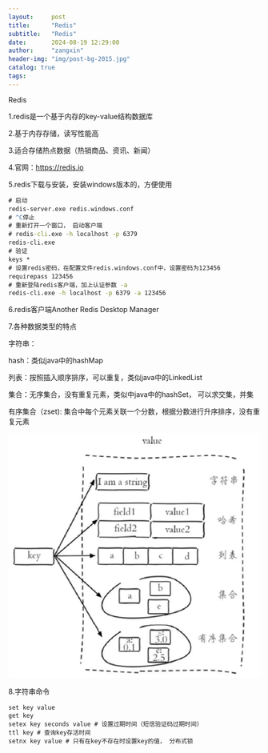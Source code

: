 ```yaml
---
layout:     post
title:      "Redis"
subtitle:   "Redis"
date:       2024-08-19 12:29:00
author:     "zangxin"
header-img: "img/post-bg-2015.jpg"
catalog: true
tags:
---
```


Redis

1.redis是一个基于内存的key-value结构数据库

2.基于内存存储，读写性能高

3.适合存储热点数据（热销商品、资讯、新闻）

4.官网：https://redis.io

5.redis下载与安装，安装windows版本的，方便使用

```cmd
# 启动
redis-server.exe redis.windows.conf
# ^C停止
# 重新打开一个窗口， 启动客户端
# redis-cli.exe -h localhost -p 6379
redis-cli.exe
# 验证
keys *
# 设置redis密码，在配置文件redis.windows.conf中，设置密码为123456
requirepass 123456
# 重新登陆redis客户端，加上认证参数 -a 
redis-cli.exe -h localhost -p 6379 -a 123456
```

6.redis客户端Another Redis Desktop Manager

7.各种数据类型的特点

字符串：

hash：类似java中的hashMap

列表：按照插入顺序排序，可以重复，类似java中的LinkedList

集合：无序集合，没有重复元素，类似中java中的hashSet， 可以求交集，并集

有序集合（zset): 集合中每个元素关联一个分数，根据分数进行升序排序，没有重复元素

<img src="./../img/md-img/2024-08-19-redis/image-20221130190150749-1724043519913-1.png" alt="image-20221130190150749" style="zoom: 67%;" />

8.字符串命令

```shell
set key value
get key
setex key seconds value # 设置过期时间（短信验证码过期时间）
ttl key # 查询key存活时间
setnx key value # 只有在key不存在时设置key的值， 分布式锁
```



